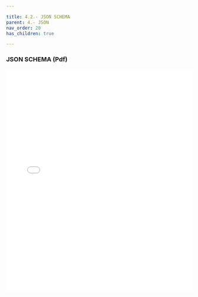 ```yaml
---

title: 4.2.- JSON SCHEMA
parent: 4.- JSON
nav_order: 20
has_children: true

---
```





### JSON SCHEMA (Pdf)

<iframe src="JSONSchena.pdf" width="100%" height="600px" style="border: none;"></iframe>
